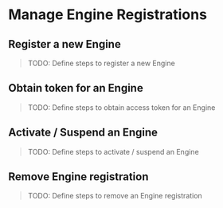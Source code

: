 # Manage Engine Registrations

## Register a new Engine

> TODO: Define steps to register a new Engine

## Obtain token for an Engine

> TODO: Define steps to obtain access token for an Engine

## Activate / Suspend an Engine

> TODO: Define steps to activate / suspend an Engine

## Remove Engine registration

> TODO: Define steps to remove an Engine registration
